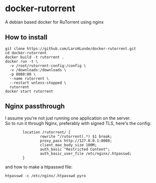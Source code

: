 # docker-rutorrent
A debian based docker for RuTorrent using nginx

## How to install
```
git clone https://github.com/LarsHLunde/docker-rutorrent.git
cd docker-rutorrent
docker build -t rutorrent .
docker run -t \
  -v /root/rutorrent-config:/config \
  -v /downloads:/downloads \
  -p 8080:80 \
  --name rutorrent \
  --restart unless-stopped \
  rutorrent
docker start rutorrent
```

## Nginx passthrough
I assume you're not just running one application on the server.  
So to run it through Nginx, preferably with signed TLS, here's the config:  
```
        location /rutorrent/ {
                rewrite ^/rutorrent(.*) $1 break;
                proxy_pass http://127.0.0.1:8080;
                client_max_body_size 100M;
                auth_basic "Restricted Content";
                auth_basic_user_file /etc/nginx/.htpasswd;
        }
```
and how to make a htpasswd file:  
```  
htpasswd -c /etc/nginx/.htpasswd pyro
```
